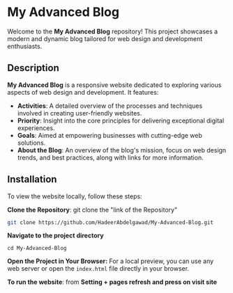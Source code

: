 # My Advanced Blog

Welcome to the **My Advanced Blog** repository! This project showcases a modern and dynamic blog tailored for web design and development enthusiasts.

## Description

**My Advanced Blog** is a responsive website dedicated to exploring various aspects of web design and development. It features:

- **Activities**: A detailed overview of the processes and techniques involved in creating user-friendly websites.
- **Priority**: Insight into the core principles for delivering exceptional digital experiences.
- **Goals**: Aimed at empowering businesses with cutting-edge web solutions.
- **About the Blog**: An overview of the blog's mission, focus on web design trends, and best practices, along with links for more information.

## Installation

To view the website locally, follow these steps:


**Clone the Repository**:
    git clone the "link of the Repository"
   ```bash
   git clone https://github.com/HadeerAbdelgawad/My-Advanced-Blog.git
   ```
**Navigate to the project directory**
```
cd My-Advanced-Blog
```
**Open the Project in Your Browser:**
For a local preview, you can use any web server or open the `index.html` file directly in your browser.

**To run the website**:
    from **Setting + pages refresh and press on visit site**
